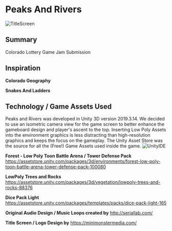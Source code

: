 # Peaks And Rivers

![TitleScreen](../../blob/master/src/Assets/Images/tItleScreen.png)

## Summary
Colorado Lottery Game Jam Submission

## Inspiration
**Colorado Geography**

**Snakes And Ladders**


## Technology / Game Assets Used
Peaks and Rivers was developed in Unity 3D version 2019.3.14. We decided to use an isometric camera view for the game screen to better enhance the gameboard design and player's ascent to the top. Inserting Low Poly Assets into the environment graphics is less distracting than high-resolution graphics and keeps the focus on the gameplay. The Unity Asset Store was the source for all the (Free!) Game Assets used inside the game. 
![UnityIDE](../../blob/master/src/Assets/Images/tItleScreen.png)

**Forest - Low Poly Toon Battle Arena / Tower Defense Pack**
https://assetstore.unity.com/packages/3d/environments/forest-low-poly-toon-battle-arena-tower-defense-pack-100080

**LowPoly Trees and Rocks**
https://assetstore.unity.com/packages/3d/vegetation/lowpoly-trees-and-rocks-88376

**Dice Pack Light**
https://assetstore.unity.com/packages/templates/packs/dice-pack-light-165

**Original Audio Design / Music Loops created by**
http://seriallab.com/

**Title Screen / Logo Design by**
https://minimonstermedia.com/
